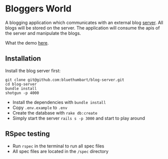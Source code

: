 # Bloggers World

A blogging application which communicates with an external blog [server](https://github.com/bluethumbart/blog-server).
All blogs will be stored on the server. The application will consume the apis of the server and manipulate the blogs.

What the demo [here](https://recordit.co/kCm0BzSuEK).

## Installation

Install the blog server first:
```
git clone git@github.com:bluethumbart/blog-server.git
cd blog-server
bundle install
shotgun -p 4000
```

* Install the dependencies with `bundle install`
* Copy `.env.example` to `.env`
* Create the database with `rake db:create`
* Simply start the server `rails s -p 3000` and start to play around

## RSpec testing

* Run `rspec` in the terminal to run all spec files
* All spec files are located in the `/spec` directory